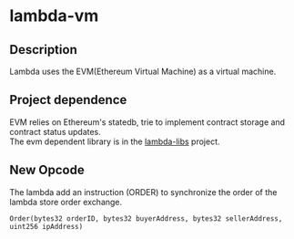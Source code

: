 # lambda-vm
## Description
Lambda uses the EVM(Ethereum Virtual Machine) as a virtual machine.

## Project dependence
EVM relies on Ethereum's statedb, trie to implement contract storage and contract status updates.  
The evm dependent library is in the [lambda-libs](https://github.com/LambdaIM/lambda-libs) project.

## New Opcode
The lambda add an instruction (ORDER) to synchronize the order of the lambda store order exchange.

```
Order(bytes32 orderID, bytes32 buyerAddress, bytes32 sellerAddress, uint256 ipAddress)
```

